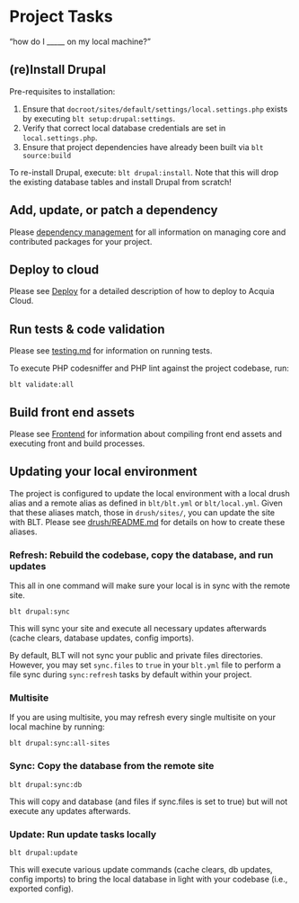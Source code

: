 # Project Tasks

“how do I _____ on my local machine?”

## (re)Install Drupal

Pre-requisites to installation:

1. Ensure that `docroot/sites/default/settings/local.settings.php` exists by executing `blt setup:drupal:settings`.
1. Verify that correct local database credentials are set in `local.settings.php`.
1. Ensure that project dependencies have already been built via `blt source:build`

To re-install Drupal, execute: `blt drupal:install`. Note that this will drop the existing database tables and install Drupal from scratch!

## Add, update, or patch a dependency

Please [dependency management](dependency-management.md) for all information on managing core and contributed packages for your project.

## Deploy to cloud

Please see [Deploy](deploy.md) for a detailed description of how to deploy to Acquia Cloud.

## Run tests & code validation

Please see [testing.md](testing.md) for information on running tests.

To execute PHP codesniffer and PHP lint against the project codebase, run:

    blt validate:all

## Build front end assets

Please see [Frontend](frontend.md) for information about compiling front end assets and executing front and build processes.

## Updating your local environment

The project is configured to update the local environment with a local drush alias and a remote alias as defined in `blt/blt.yml` or `blt/local.yml`. Given that these aliases match, those in `drush/sites/`, you can update the site with BLT. Please see [drush/README.md](../template/drush/README.md) for details on how to create these aliases.

### Refresh: Rebuild the codebase, copy the database, and run updates

This all in one command will make sure your local is in sync with the remote site.

    blt drupal:sync

This will sync your site and execute all necessary updates afterwards (cache clears, database updates, config imports).

By default, BLT will not sync your public and private files directories. However, you may set `sync.files` to `true` in your `blt.yml` file to perform a file sync during `sync:refresh` tasks by default
within your project.

### Multisite

If you are using multisite, you may refresh every single multisite on your local machine by running:

    blt drupal:sync:all-sites

### Sync: Copy the database from the remote site

    blt drupal:sync:db

This will copy and database (and files if sync.files is set to true) but will not execute any updates afterwards.

### Update: Run update tasks locally

    blt drupal:update

This will execute various update commands (cache clears, db updates, config imports) to bring the local database in light with your codebase (i.e., exported config).
